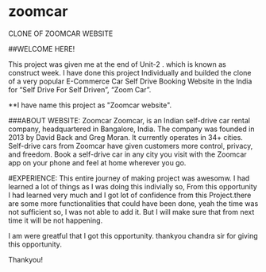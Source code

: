 # zoomcar
 CLONE OF ZOOMCAR WEBSITE

##WELCOME HERE!

 This project was given me at the end of Unit-2 . which is known as construct week. I have done this project Individually and builded the clone of a very popular E-Commerce Car Self Drive Booking Website in the India for “Self Drive For Self Driven”, “Zoom Car”.

 **I have name this project as "Zoomcar website".

 ###ABOUT WEBSITE:
 Zoomcar Zoomcar, is an Indian self-drive car rental company, headquartered in Bangalore, India. The company was founded in 2013 by David Back and Greg Moran. It currently operates in 34+ cities. Self-drive cars from Zoomcar have given customers more control, privacy, and freedom. Book a self-drive car in any city you visit with the Zoomcar app on your phone and feel at home wherever you go.

 #EXPERIENCE:
 This entire journey of making project was awesomw. I had learned a lot of things as I was doing this indivially so, From this opportunity I had learned very much and I got lot of confidence from this Project.there are some more functionalities that could have been done, yeah the time was not sufficient  so, I was not able to add it. But I will make sure that from next time it will be not happening.

I am were greatful that I got this opportunity. thankyou chandra sir for giving this opportunity.

Thankyou!


 


